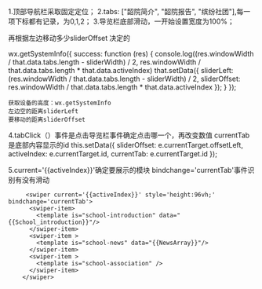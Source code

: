 
1.顶部导航栏采取固定定位；
2.tabs: ["韶院简介", "韶院报告", "缤纷社团"],每一项下标都有记录，为0,1,2；
3.导览栏底部滑动，一开始设置宽度为100%；

<view class="school-navbar__slider" style="left: {{sliderLeft}}px; transform: translateX({{sliderOffset}}px); -webkit-transform: translateX({{sliderOffset}}px);"></view>

再根据左边移动多少sliderOffset 决定的

   wx.getSystemInfo({
      success: function (res) {
        console.log((res.windowWidth / that.data.tabs.length - sliderWidth) / 2, res.windowWidth / that.data.tabs.length * that.data.activeIndex)
        that.setData({
          sliderLeft: (res.windowWidth / that.data.tabs.length - sliderWidth) / 2,
          sliderOffset: res.windowWidth / that.data.tabs.length * that.data.activeIndex
        });
      }
    });

    获取设备的高度：wx.getSystemInfo
    左边空的距离sliderLeft
    要移动的距离sliderOffset


  4.tabClick（）事件是点击导览栏事件确定点击哪一个，再改变数值 currentTab是底部内容显示的id
  this.setData({
      sliderOffset: e.currentTarget.offsetLeft,
      activeIndex: e.currentTarget.id,
      currentTab: e.currentTarget.id
    });

  5.current='{{activeIndex}}'确定要展示的模块
    bindchange='currentTab'事件识别有没有滑动

         <swiper current='{{activeIndex}}' style='height:96vh;' bindchange='currentTab'>
          <swiper-item>
            <template is="school-introduction" data="{{School_introduction}}"/>
          </swiper-item>
          <swiper-item > 
            <template is="school-news" data="{{NewsArray}}"/>                       
          </swiper-item>
          <swiper-item >
            <template is="school-association" />  
          </swiper-item>
        </swiper>
